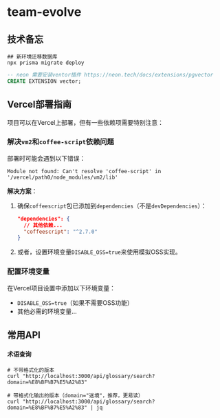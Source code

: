 # team-evolve


## 技术备忘

```shell
## 新环境迁移数据库
npx prisma migrate deploy
```

```sql
-- neon 需要安装ventor插件 https://neon.tech/docs/extensions/pgvector
CREATE EXTENSION vector;
```

## Vercel部署指南

项目可以在Vercel上部署，但有一些依赖项需要特别注意：

### 解决`vm2`和`coffee-script`依赖问题

部署时可能会遇到以下错误：
```
Module not found: Can't resolve 'coffee-script' in '/vercel/path0/node_modules/vm2/lib'
```

**解决方案**：

1. 确保`coffeescript`包已添加到`dependencies`（不是`devDependencies`）：
   ```json
   "dependencies": {
     // 其他依赖...
     "coffeescript": "^2.7.0"
   }
   ```

2. 或者，设置环境变量`DISABLE_OSS=true`来使用模拟OSS实现。

### 配置环境变量

在Vercel项目设置中添加以下环境变量：

- `DISABLE_OSS=true`（如果不需要OSS功能）
- 其他必需的环境变量...

## 常用API

#### 术语查询
```shell
# 不带格式化的版本
curl "http://localhost:3000/api/glossary/search?domain=%E8%BF%B7%E5%A2%83"

# 带格式化输出的版本（domain="迷境"，推荐，更易读）
curl "http://localhost:3000/api/glossary/search?domain=%E8%BF%B7%E5%A2%83" | jq
```
